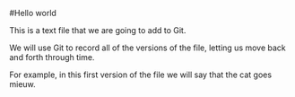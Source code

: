 #Hello world

This is a text file that we are going to add to Git.

We will use Git to record all of the versions of the file,
letting us move back and forth through time.

For example, in this first version of the file we
will say that the cat goes mieuw.
